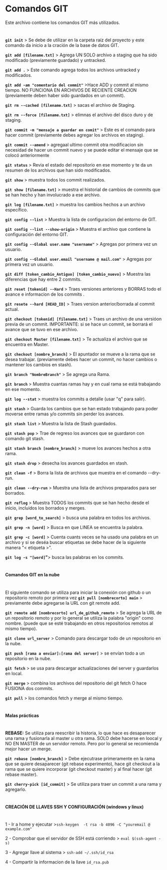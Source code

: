 # **Comandos GIT** 
Este archivo contiene los comandos GIT más utilizados.
#

**`git init`** > Se debe de utilizar en la carpeta raíz del proyecto y este comando da inicio a la cración de la base de datos GIT.

**`git add [filename.txt]`** > Agrega UN SOLO archivo a staging que ha sido modificado (previamente guardado) y untracked.

**`git add .`** > Este comando agrega todos los archivos untracked y modificados.

**`git add -am "comentario del commit"`** >Hace ADD y commit al mismo tiempo. NO FUNCIONA EN ARCHIVOS DE RECIENTE CREACION (previamente deben haber sido guardados en un commit).

**`git rm --cached [filename.txt]`** > sacas el archivo de Staging.

**`git rm --force [filename.txt]`** > elimnas el archivo del disco duro y de staging.

**`git commit -m "mensaje a guardar en comit"`** > Este es el comando para hacer commit (previamente debes agregar los archivos en staging).

**`git commit --amend`** > agregaal ultimo commit otra modificacion sin necesidad de hacer un commit nuevo y se puede editar el mensaje que se colocó anteriormente

**`git status`** > Revia el estado del repositorio en ese momento y te da un resumen de los archivos que han sido modificados.

**`git show`** > muestra todos los commit realizados.

**`git show [filename.txt]`** > muestra el historial de cambios de commits que se han hecho y han involucrado a ese archivo.

**`git log [filename.txt]`** > muestra los cambios hechos a un archivo específico.

**`git config --list`** > Muestra la lista de configuracion del entorno de GIT.

**`git config --list --show-origin`** > Muestra el archivo que contiene la configuración del entorno GIT.

**`git config --Global user.name "username"`** > Agregas por primera vez un usuario.

**`git config --Global user.email "username @ mail.com"`** > Agregas por primera vez un usuario.

**`git diff [token_cambio_Antiguo] [token_cambio_nuevo]`** > Muestra las diferencias que hay entre 2 commits.

**`git reset [tokenid] --Hard`** > Traes versiones anteriores y BORRAS todo el avance e informacion de los commits .

**`git resete --hard [HEAD_ID]`** > Traes version anterior/borrada al commit actual.

**`git checkout [tokenid] [filename.txt]`** > Traes un archivo de una versióon previa de un commit. IMPORTANTE: si se hace un commit, se borrará el avance que se tuvo en ese archivo.

**`git checkout Master [filename.txt]`** > Te actualiza el archivo que se encuentra en Master.

**`git checkout [nombre_branch]`** > El apuntador se mueve a la rama que se desea trabajar. (previamente debes hacer un commit, no hacer cambios o mantener los cambios en stash).

**`git branch "NombreBranch"`** > Se agrega una Rama.

**`git branch`** > Muestra cuantas ramas hay y en cual rama se está trabajando en ese momento.

**`git log --stat`** > muestra los commits a detalle (usar "q" para salir).

**`git stash`** > Guarda los cambios que se han estado trabajando para poder moverse entre ramas y/o commits sin perder los avances.

**`git stash list`** > Muestra la lista de Stash guardados.

**`git stash pop`** > Trae de regreso los avances que se guardaron con comando git stash.

**`git stash branch [nombre_branch]`** > mueve los avances hechos a otra rama.

**`git stash drop`** > desecha los avances guardados en stash.

**`git clean -f`** > Borra la lista de archivos que muestra en el comando --dry-run.

**`git clean --dry-run`** > Muestra una lista de archivos preparados para ser borrados.

**`git reflog`** > Muestra TODOS los commits que se han hecho desde el inicio, incluidos los borrados y merges.

**`git grep [word_to_search]`** > busca una palabra en todos los archivos.

**`git grep -n [word]`** > Busca en que LINEA se encuentra la palabra.

**`git grep -c [word]`** > Cuenta cuants veces se ha usado una palabra en un archivo y si se deséa buscar etiquetas se debe hacer de la siguiente manera "< etiqueta >".
  
**`git log -s "[word]`"**> busca las palabras en los commits.
  
#
**Comandos GIT en la nube**
#
El siguiente comando se utiliza para iniciar la conexión con github o un repositorio remoto por primera vez
**`git pull [nombrecorto] main`** > previamente debe agregarse la URL con git remote add.

**`git remote add [nombrecorto] url_de_github_remoto`** > Se agrega la URL de un repositorio remoto y por lo general se utiliza la palabra "origin" como nombre. (puede que se esté trabajando en otros repositorios remotos al mismo tiempo).

**`git clone url_server`** > Comando para descargar todo de un repositorio en la nube.

**`git push [rama a enviar]:[rama del server]`** > se envían todo a un repositorio en la nube.

**`git fetch`** > se usa para descargar actualizaciones del server y guardarlos en local.

**`git merge`** > combina los archivos del repositorio del git fetch O hace FUSIONA dos commits.

**`git pull`** > los comandos fetch y merge al mismo tiempo.

#
**Malas prácticas**
#
**REBASE:** Se utiliza para reescribir la historia, lo que hace es desaparecer una rama y fusionarla al master u otra rama. SOLO debe hacerse en loocal y NO EN MASTER de un servidor remoto. Pero por lo general se recomienda mejor hacer un merge.

**`git rebase [nombre_branch]`** > Debe ejecutrase primeramente en la rama que se quiere desaparecer (git rebase experimento), hace git checkout a la rama que se quiere incorporar (git checkout master) y al final hacer (git rebase master).
  
**`git cherry-pick [id_commit]`** > Se utiliza para traer un commit a una rama y agregarlo.
#

#
**CREACIÓN DE LLAVES SSH Y CONFIGURACIÓN (windows y linux)**
#

1 - Ir a home y ejecutar >`ssh-keygen  -t rsa -b 4096 -C "youremail @ example.com"` 

2 - Comprobar que el servidor de SSH está corriendo > `eval $(ssh-agent - s)`

3 - Agregar llave al sistema > `ssh-add ~/.ssh/id_rsa`

4 - Compartir la informacion de la llave `id_rsa.pub`

